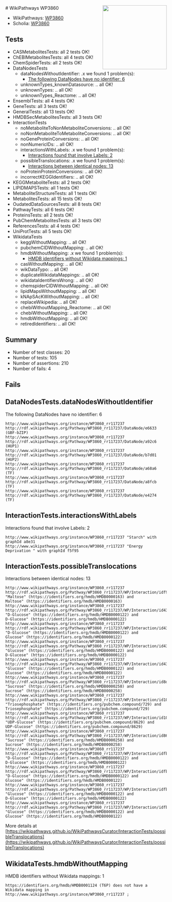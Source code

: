 <img style="float: right; width: 200px" src="https://upload.wikimedia.org/wikipedia/commons/thumb/8/83/Wplogo_with_text_500.png/640px-Wplogo_with_text_500.png" />
# WikiPathways WP3860

* WikiPathways: [WP3860](https://new.wikipathways.org/pathways/WP3860)
* Scholia: [WP3860](https://scholia.toolforge.org/wikipathways/WP3860)
## Tests
* CASMetabolitesTests: all 2 tests OK!
* ChEBIMetabolitesTests: all 4 tests OK!
* ChemSpiderTests: all 2 tests OK!
* DataNodesTests
    * dataNodesWithoutIdentifier: .x we found 1 problem(s):
        * [The following DataNodes have no identifier: 6](#d2d32fa5)
    * unknownTypes_knownDatasource: .. all OK!
    * unknownTypes: .. all OK!
    * unknownTypes_Reactome: .. all OK!
* EnsemblTests: all 4 tests OK!
* GeneTests: all 3 tests OK!
* GeneralTests: all 13 tests OK!
* HMDBSecMetabolitesTests: all 3 tests OK!
* InteractionTests
    * noMetaboliteToNonMetaboliteConversions: .. all OK!
    * noNonMetaboliteToMetaboliteConversions: .. all OK!
    * noGeneProteinConversions: .. all OK!
    * nonNumericIDs: .. all OK!
    * interactionsWithLabels: .x we found 1 problem(s):
        * [Interactions found that involve Labels: 2](#630d2679)
    * possibleTranslocations: .x we found 1 problem(s):
        * [Interactions between identical nodes: 13](#661ebeed)
    * noProteinProteinConversions: .. all OK!
    * incorrectKEGGIdentifiers: .. all OK!
* KEGGMetaboliteTests: all 2 tests OK!
* LIPIDMAPSTests: all 1 tests OK!
* MetaboliteStructureTests: all 1 tests OK!
* MetabolitesTests: all 15 tests OK!
* OudatedDataSourcesTests: all 8 tests OK!
* PathwayTests: all 6 tests OK!
* ProteinsTests: all 2 tests OK!
* PubChemMetabolitesTests: all 3 tests OK!
* ReferencesTests: all 4 tests OK!
* UniProtTests: all 5 tests OK!
* WikidataTests
    * keggWithoutMapping: .. all OK!
    * pubchemCIDWithoutMapping: .. all OK!
    * hmdbWithoutMapping: .x we found 1 problem(s):
        * [HMDB identifiers without Wikidata mappings: 1](#8860e69b)
    * casWithoutMapping: .. all OK!
    * wikDataTypo: .. all OK!
    * duplicateWikidataMappings: .. all OK!
    * wikidataIdentifiersWrong: .. all OK!
    * chemspiderCIDWithoutMapping: .. all OK!
    * lipidMapsWithoutMapping: .. all OK!
    * kNApSAcKWithoutMapping: .. all OK!
    * replaceWikipedia: .. all OK!
    * chebiWithoutMapping_Reactome: .. all OK!
    * chebiWithoutMapping: .. all OK!
    * hmdbWithoutMapping: .. all OK!
    * retiredIdentifiers: .. all OK!


## Summary

* Number of test classes: 20
* Number of tests: 105
* Number of assertions: 210
* Number of fails: 4

## Fails

<a name="d2d32fa5" />

## DataNodesTests.dataNodesWithoutIdentifier

The following DataNodes have no identifier: 6
```
http://www.wikipathways.org/instance/WP3860_rr117237 http://rdf.wikipathways.org/Pathway/WP3860_rr117237/DataNode/e6633 (GBF-bZIP)
http://www.wikipathways.org/instance/WP3860_rr117237 http://rdf.wikipathways.org/Pathway/WP3860_rr117237/DataNode/a92c6 (HUP1)
http://www.wikipathways.org/instance/WP3860_rr117237 http://rdf.wikipathways.org/Pathway/WP3860_rr117237/DataNode/b7d01 (HUP2)
http://www.wikipathways.org/instance/WP3860_rr117237 http://rdf.wikipathways.org/Pathway/WP3860_rr117237/DataNode/a68a6 (TF)
http://www.wikipathways.org/instance/WP3860_rr117237 http://rdf.wikipathways.org/Pathway/WP3860_rr117237/DataNode/a8fcb (TF)
http://www.wikipathways.org/instance/WP3860_rr117237 http://rdf.wikipathways.org/Pathway/WP3860_rr117237/DataNode/e4274 (TF)
```

<a name="630d2679" />

## InteractionTests.interactionsWithLabels

Interactions found that involve Labels: 2
```
http://www.wikipathways.org/instance/WP3860_rr117237 "Starch" with graphId a8e31
http://www.wikipathways.org/instance/WP3860_rr117237 "Energy Deprivation " with graphId f5f95
```

<a name="661ebeed" />

## InteractionTests.possibleTranslocations

Interactions between identical nodes: 13
```
http://www.wikipathways.org/instance/WP3860_rr117237 http://rdf.wikipathways.org/Pathway/WP3860_rr117237/WP/Interaction/idf9233417 "Maltose" (https://identifiers.org/hmdb/HMDB0000163) and 
Maltose" (https://identifiers.org/hmdb/HMDB0000163)
http://www.wikipathways.org/instance/WP3860_rr117237 http://rdf.wikipathways.org/Pathway/WP3860_rr117237/WP/Interaction/id43b39fca "D-Glucose" (https://identifiers.org/hmdb/HMDB0000122) and 
D-Glucose" (https://identifiers.org/hmdb/HMDB0000122)
http://www.wikipathways.org/instance/WP3860_rr117237 http://rdf.wikipathways.org/Pathway/WP3860_rr117237/WP/Interaction/id43b39fca "D-Glucose" (https://identifiers.org/hmdb/HMDB0000122) and 
Glucose" (https://identifiers.org/hmdb/HMDB0000122)
http://www.wikipathways.org/instance/WP3860_rr117237 http://rdf.wikipathways.org/Pathway/WP3860_rr117237/WP/Interaction/id43b39fca "Glucose" (https://identifiers.org/hmdb/HMDB0000122) and 
D-Glucose" (https://identifiers.org/hmdb/HMDB0000122)
http://www.wikipathways.org/instance/WP3860_rr117237 http://rdf.wikipathways.org/Pathway/WP3860_rr117237/WP/Interaction/id43b39fca "Glucose" (https://identifiers.org/hmdb/HMDB0000122) and 
Glucose" (https://identifiers.org/hmdb/HMDB0000122)
http://www.wikipathways.org/instance/WP3860_rr117237 http://rdf.wikipathways.org/Pathway/WP3860_rr117237/WP/Interaction/id8d616302 "Sucrose" (https://identifiers.org/hmdb/HMDB0000258) and 
Sucrose" (https://identifiers.org/hmdb/HMDB0000258)
http://www.wikipathways.org/instance/WP3860_rr117237 http://rdf.wikipathways.org/Pathway/WP3860_rr117237/WP/Interaction/id104f6e9a "Triosephosphate" (https://identifiers.org/pubchem.compound/729) and 
Triosephosphate" (https://identifiers.org/pubchem.compound/729)
http://www.wikipathways.org/instance/WP3860_rr117237 http://rdf.wikipathways.org/Pathway/WP3860_rr117237/WP/Interaction/id1077ba31 "UDP-Glucose" (https://identifiers.org/pubchem.compound/8629) and 
UDP-Glucose" (https://identifiers.org/pubchem.compound/8629)
http://www.wikipathways.org/instance/WP3860_rr117237 http://rdf.wikipathways.org/Pathway/WP3860_rr117237/WP/Interaction/id86d36ffc "Sucrose" (https://identifiers.org/hmdb/HMDB0000258) and 
Sucrose" (https://identifiers.org/hmdb/HMDB0000258)
http://www.wikipathways.org/instance/WP3860_rr117237 http://rdf.wikipathways.org/Pathway/WP3860_rr117237/WP/Interaction/idfb6b2864 "D-Glucose" (https://identifiers.org/hmdb/HMDB0000122) and 
D-Glucose" (https://identifiers.org/hmdb/HMDB0000122)
http://www.wikipathways.org/instance/WP3860_rr117237 http://rdf.wikipathways.org/Pathway/WP3860_rr117237/WP/Interaction/idfb6b2864 "D-Glucose" (https://identifiers.org/hmdb/HMDB0000122) and 
Glucose" (https://identifiers.org/hmdb/HMDB0000122)
http://www.wikipathways.org/instance/WP3860_rr117237 http://rdf.wikipathways.org/Pathway/WP3860_rr117237/WP/Interaction/idfb6b2864 "Glucose" (https://identifiers.org/hmdb/HMDB0000122) and 
D-Glucose" (https://identifiers.org/hmdb/HMDB0000122)
http://www.wikipathways.org/instance/WP3860_rr117237 http://rdf.wikipathways.org/Pathway/WP3860_rr117237/WP/Interaction/idfb6b2864 "Glucose" (https://identifiers.org/hmdb/HMDB0000122) and 
Glucose" (https://identifiers.org/hmdb/HMDB0000122)
```

More details at [https://wikipathways.github.io/WikiPathwaysCurator/InteractionTests/possibleTranslocations](https://wikipathways.github.io/WikiPathwaysCurator/InteractionTests/possibleTranslocations)

<a name="8860e69b" />

## WikidataTests.hmdbWithoutMapping

HMDB identifiers without Wikidata mappings: 1
```
https://identifiers.org/hmdb/HMDB0001124 (T6P) does not have a Wikidata mapping in http://www.wikipathways.org/instance/WP3860_rr117237 ; 
```

